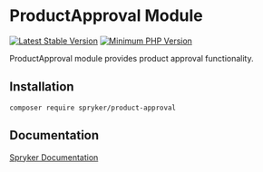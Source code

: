 # ProductApproval Module
[![Latest Stable Version](https://poser.pugx.org/spryker/product-approval/v/stable.svg)](https://packagist.org/packages/spryker/product-approval)
[![Minimum PHP Version](https://img.shields.io/badge/php-%3E%3D%208.3-8892BF.svg)](https://php.net/)

ProductApproval module provides product approval functionality.

## Installation

```
composer require spryker/product-approval
```

## Documentation

[Spryker Documentation](https://docs.spryker.com)
